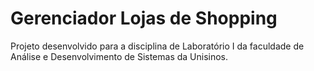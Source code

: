 # Gerenciador Lojas de Shopping
Projeto desenvolvido para a disciplina de Laboratório I da faculdade de Análise e Desenvolvimento de Sistemas da Unisinos.
